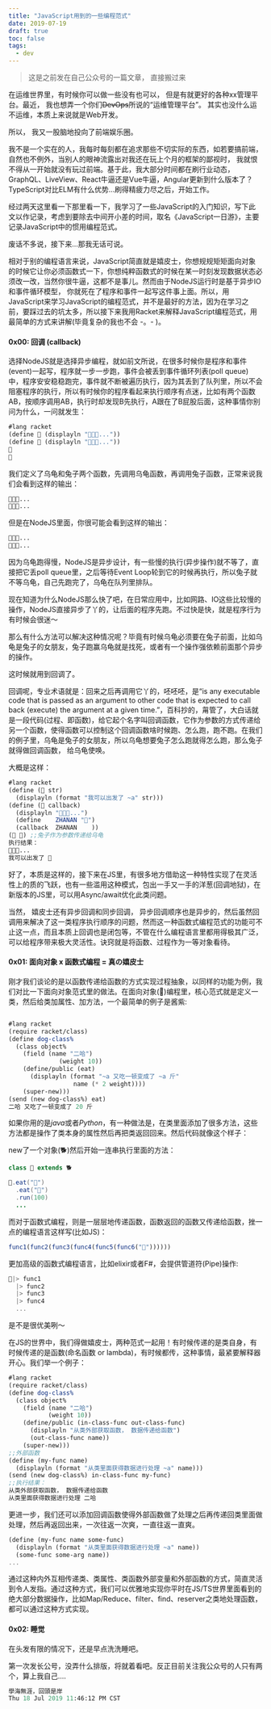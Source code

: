 ```yaml
---
title: "JavaScript用到的一些编程范式"
date: 2019-07-19
draft: true
toc: false
tags:
  - dev
---
```



> 这是之前发在自己公众号的一篇文章， 直接搬过来



在运维世界里，有时候你可以做一些没有也可以， 但是有就更好的各种xx管理平台。最近， 我也想弄一个你们~~DevOps~~所说的“运维管理平台”。 其实也没什么运不运维，本质上来说就是Web开发。

  所以， 我又一股脑地投向了前端娱乐圈。

  我不是一个实在的人，我每时每刻都在追求那些不切实际的东西，如若要搞前端，自然也不例外，当别人的眼神流露出对我还在玩上个月的框架的鄙视时， 我就恨不得从一开始就没有玩过前端。基于此，我大部分时间都在刷行业动态，GraphQL、LiveView、React牛逼还是Vue牛逼，Angular更新到什么版本了？TypeScript对比ELM有什么优势...刷得精疲力尽之后，开始工作。

  经过两天这里看一下那里看一下，我学习了一些JavaScript的入门知识，写下此文以作记录，考虑到要除去中间开小差的时间，取名《JavaScript一日游》，主要记录JavaScript中的惯用编程范式。

  废话不多说，接下来...那我无话可说。

 相对于别的编程语言来说，JavaScript简直就是嬉皮士，你想规规矩矩面向对象的时候它让你必须函数式一下，你想纯粹函数式的时候在某一时刻发现数据状态必须改一改，当然你很牛逼，这都不是事儿。然而由于NodeJS运行时是基于异步IO和事件循环模型， 你就死在了程序和事件一起写这件事上面。所以，用JavaScript来学习JavaScript的编程范式，并不是最好的方法，因为在学习之前，要踩过去的坑太多，所以接下来我用Racket来解释JavaScript编程范式，用最简单的方式来讲解(毕竟复杂的我也不会 -。- )。

#### 0x00: 回调 (callback)

选择NodeJS就是选择异步编程，就如前文所说，在很多时候你是程序和事件(event)一起写，程序就一步一步跑，事件会被丢到事件循环列表(poll queue)中，程序安安稳稳跑完，事件就不断被遍历执行，因为其丢到了队列里，所以不会阻塞程序的执行，所以有时候你的程序看起来执行顺序有点迷，比如有两个函数AB，按顺序调用AB，执行时却发现B先执行，A跟在了B屁股后面，这种事情你别问为什么，一问就发生：

```scheme
#lang racket
(define 🐢 (displayln "🐢🐢🐢..."))
(define 🐇 (displayln "🐇🐇🐇..."))
🐢
🐇
```

我们定义了乌龟和兔子两个函数，先调用乌龟函数，再调用兔子函数，正常来说我们会看到这样的输出：

```scheme
🐢🐢🐢...
🐇🐇🐇...
```

但是在NodeJS里面，你很可能会看到这样的输出：

```scheme
🐇🐇🐇...
🐢🐢🐢...
```

  因为乌龟跑得慢，NodeJS是异步设计，有一些慢的执行(异步操作)就不等了，直接把它丢poll queue里，之后等待Event Loop轮到它的时候再执行，所以兔子就不等乌龟，自己先跑完了，乌龟在队列里排队。

  现在知道为什么NodeJS那么快了吧，在日常应用中，比如网路、IO这些比较慢的操作，NodeJS直接异步了丫的，让后面的程序先跑。不过快是快，就是程序行为有时候会很迷～

  那么有什么方法可以解决这种情况呢？毕竟有时候乌龟必须要在兔子前面，比如乌龟是兔子的女朋友，兔子跑赢乌龟就是找死，或者有一个操作强依赖前面那个异步的操作。

这时候就用到回调了。

回调呢，专业术语就是：回来之后再调用它丫的，呸呸呸，是“is any executable code that is passed as an argument to other code that is expected to call back (execute) the argument at a given time.”，百科抄的，甮管了，大白话就是一段代码(过程、即函数)，给它起个名字叫回调函数，它作为参数的方式传递给另一个函数，使得函数可以控制这个回调函数啥时候跑、怎么跑，跑不跑。在我们的例子里，乌龟是兔子的女朋友，所以乌龟想要兔子怎么跑就得怎么跑，那么兔子就得做回调函数， 给乌龟使唤。

大概是这样：

```scheme
#lang racket
(define (🐇 str)
  (displayln (format "我可以出发了 ~a" str)))
(define (🐢 callback)
  (displayln "🐢🐢🐢...")
  (define    ZHANAN "🐇")
  (callback  ZHANAN    ))
(🐢 🐇) ;;兔子作为参数传递给乌龟
执行结果：
🐢🐢🐢...
我可以出发了 🐇
```

好了，本质是这样的，接下来在JS里，有很多地方借助这一种特性实现了在灵活性上的质的飞跃，也有一些滥用这种模式，包出一手又一手的洋葱(回调地狱)，在新版本的JS里，可以用Async/await优化此类问题。

当然， 嬉皮士还有异步回调和同步回调， 异步回调顺序也是异步的，然后虽然回调用来解决了这一类程序执行顺序的问题，然而这一种函数式编程范式的功能可不止这一点，而且本质上回调也是闭包等，不管在什么编程语言里都用得极其广泛，可以给程序带来极大灵活性。诀窍就是将函数、过程作为一等对象看待。

#### 0x01: 面向对象 x 函数式编程 = 真の嬉皮士

 刚才我们谈论的是以函数传递给函数的方式实现过程抽象，以同样的功能为例，我们对比一下面向对象范式里的做法。在面向对象(👧)编程里，核心范式就是定义一类，然后给类加属性、加方法，一个最简单的例子是酱紫:

```scheme

#lang racket
(require racket/class)
(define dog-class%
  (class object%
    (field (name "二哈")
              (weight 10))
    (define/public (eat)
      (displayln (format "~a 又吃一顿变成了 ~a 斤"
                  name (* 2 weight))))
    (super-new)))
(send (new dog-class%) eat)
二哈 又吃了一顿变成了 20 斤
```

如果你用的是*java*或者*Python*，有一种做法是，在类里面添加了很多方法，这些方法都是操作了类本身的属性然后再把类返回回来。然后代码就像这个样子：

new了一个对象(🐕)然后开始一连串执行里面的方法：

```java
class 🐶 extends 🐕

🐶.eat("🌿")
  .eat("🌰")
  .run(100)
  ...  
```

而对于函数式编程，则是一层层地传递函数，函数返回的函数又传递给函数，挫一点的编程语言这样写(比如JS)：

 ```javascript
func1(func2(func3(func4(func5(func6("🐶"))))))
 ```

更加高级的函数式编程语言，比如elixir或者F#，会提供管道符(Pipe)操作:

```elixir
🐶|> func1
  |> func2
  |> func3
  |> func4
  ...
```

是不是很优美咧～

在JS的世界中，我们得做嬉皮士，两种范式一起用！有时候传递的是类自身，有时候传递的是函数(命名函数 or lambda)，有时候都传，这种事情，最紧要解释器开心。我们举一个例子：

```scheme
#lang racket
(require racket/class)
(define dog-class%
  (class object%
    (field (name "二哈")
           (weight 10))
    (define/public (in-class-func out-class-func)
      (displayln "从类外部获取函数， 数据传递给函数")
      (out-class-func name))
    (super-new)))
;;外部函数
(define (my-func name)
  (displayln (format "从类里面获得数据进行处理 ~a" name)))
(send (new dog-class%) in-class-func my-func)
;;执行结果：
从类外部获取函数， 数据传递给函数
从类里面获得数据进行处理 二哈
```

更进一步，我们还可以添加回调函数使得外部函数做了处理之后再传递回类里面做处理，然后再返回出来，一次往返一次爽，一直往返一直爽。

```scheme
(define (my-func name some-func)
  (displayln (format "从类里面获得数据进行处理 ~a" name))
  (some-func some-arg name))
...
```

通过这种内外互相传递类、类属性、类函数外部变量和外部函数的方式，简直灵活到令人发指。通过这种方式，我们可以优雅地实现你平时在JS/TS世界里面看到的绝大部分数据操作，比如Map/Reduce、filter、find、reserver之类地处理函数，都可以通过这种方式实现。

#### 0x02: 睡觉

 在头发有限的情况下，还是早点洗洗睡吧。

第一次发长公号，没弄什么排版，将就着看吧。反正目前关注我公众号的人只有两个，算上我自己....

```scheme
學海無涯，回頭是岸
Thu 18 Jul 2019 11:46:12 PM CST
```

